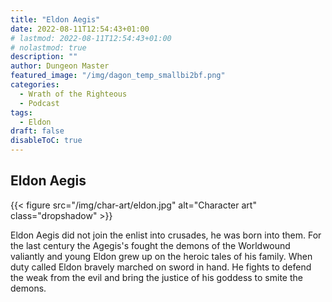 ```yaml
---
title: "Eldon Aegis"
date: 2022-08-11T12:54:43+01:00
# lastmod: 2022-08-11T12:54:43+01:00
# nolastmod: true
description: ""
author: Dungeon Master
featured_image: "/img/dagon_temp_smallbi2bf.png"
categories:
  - Wrath of the Righteous
  - Podcast
tags:
  - Eldon
draft: false
disableToC: true
---
```



## Eldon Aegis

{{< figure src="/img/char-art/eldon.jpg" alt="Character art" class="dropshadow" >}}

Eldon Aegis did not join the enlist into crusades, he was born into them. For the last century the Agegis's fought the demons of the Worldwound valiantly and young Eldon grew up on the heroic tales of his family.
When duty called Eldon bravely marched on sword in hand. He fights to defend the weak from the evil and bring the justice of his goddess to smite the demons.